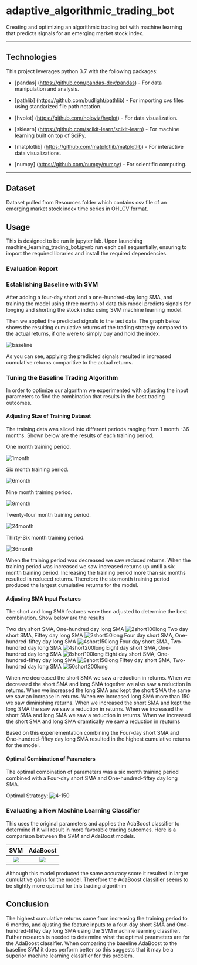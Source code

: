 # adaptive_algorithmic_trading_bot

Creating and optimizing an algorithmic trading bot with machine learning that predicts signals for an emerging market stock index.

---

## Technologies

This project leverages python 3.7 with the following packages:

* [pandas] (https://github.com/pandas-dev/pandas) - For data manipulation and analysis.

* [pathlib] (https://github.com/budlight/pathlib) - For importing cvs files using standarized file path notation.

* [hvplot] (https://github.com/holoviz/hvplot) - For data visualization.

* [sklearn] (https://github.com/scikit-learn/scikit-learn) - For machine learning built on top of SciPy.

* [matplotlib] (https://github.com/matplotlib/matplotlib) - For interactive data visualizations.

* [numpy] (https://github.com/numpy/numpy) - For scientific computing.


---

## Dataset

Dataset pulled from Resources folder which contains csv file of an emerging market stock index time series in OHLCV format.


## Usage

This is designed to be run in jupyter lab. Upon launching machine_learning_trading_bot.ipynb run each cell sequentially, ensuring to import the required libraries and install the required dependencies.

### Evaluation Report

### Establishing Baseline with SVM

After adding a four-day short and a one-hundred-day long SMA, and training the model using three months of data this model predicts signals for longing and shorting the stock index using SVM machine learning model.

Then we applied the predicted signals to the test data. The graph below shows the resulting cumulative returns of the trading strategy compared to the actual returns, if one were to simply buy and hold the index.

![baseline](Images/3month_baseline.png)

As you can see, applying the predicted signals resulted in increased cumulative returns comparitive to the actual returns. 


### Tuning the Baseline Trading Algorithm

In order to optimize our algorithm we experimented with adjusting the input parameters to find the combination that results in the best trading outcomes.

#### Adjusting Size of Training Dataset

The training data was sliced into different periods ranging from 1 month -36 months. Shown below are the results of each training period.

One month training period.


![1month](Images/1month.png)

Six month training period.


![6month](Images/6month.png)

Nine month training period.


![9month](Images/9month.png)

Twenty-four month training period.


![24month](Images/24month.png)

Thirty-Six month training period.


![36month](Images/36month.png)

When the training period was decreased we saw reduced returns. When the training period was increased we saw increased returns up untill a six month training period. Increasing the training period more than six months resulted in reduced returns. Therefore the six month training period produced the largest cumulative returns for the model.

#### Adjusting SMA Input Features

The short and long SMA features were then adjusted to determine the best combination. Show below are the results

Two day short SMA, One-hundred day long SMA
![2short100long](Images/sma2short100long.png)
Two day short SMA, Fiftey day long SMA
![2short50long](Images/sma2short50long.png)
Four day short SMA, One-hundred-fiftey day long SMA
![4short150long](Images/sma4short150long.png)
Four day short SMA, Two-hundred day long SMA
![4short200long](Images/sma4short200long.png)
Eight day short SMA, One-hundred day long SMA
![8short100long](Images/sma8short100long.png)
Eight day short SMA, One-hundred-fiftey day long SMA
![8short150long](Images/sma8short150long.png)
Fiftey day short SMA, Two-hundred day long SMA
![50short200long](Images/sma50short200long.png)

When we decreased the short SMA we saw a reduction in returns. When we decreased the short SMA and long SMA together we also saw a reduction in returns. When we increased the long SMA and kept the short SMA the same we saw an increase in returns. When we increased long SMA more than 150 we saw diminishing returns. When we increased the short SMA and kept the long SMA the saw we saw a reduction in returns. When we increased the short SMA and long SMA we saw a reduction in returns. When we increased the short SMA and long SMA dramtically we saw a reduction in reuturns

Based on this experiementation combining the Four-day short SMA and One-hundred-fiftey day long SMA resulted in the highest cumulative returns for the model.

#### Optimal Combination of Parameters

The optimal combination of parameters was a six month training period combined with a Four-day short SMA and One-hundred-fiftey day long SMA. 

Optimal Strategy:
![4-150](Images/4short150long.png)

### Evaluating a New Machine Learning Classifier

This uses the original parameters and applies the AdaBoost classifier to determine if it will result in more favorable trading outcomes. Here is a comparison between the SVM and AdaBoost models.

SVM                        |  AdaBoost
:-------------------------:|:-------------------------:
![](Images/3month_baseline.png)   |  ![](Images/ada_baseline.png)


Although this model produced the same accuracy score it resulted in larger cumulative gains for the model. Therefore the AdaBoost classifier seems to be slightly more optimal for this trading algorithim

## Conclusion

The highest cumulative returns came from increasing the training period to 6 months, and ajusting the feature inputs to a four-day short SMA and One-hundred-fiftey day long SMA using the SVM machine learning classifier. Futher research is needed to determine what the optimal parameters are for the AdaBoost classifier. When comparing the baseline AdaBoost to the baseline SVM it does perform better so this suggests that it may be a superior machine learning classifier for this problem.